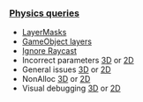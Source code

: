 ### [Physics queries](Physics%20Queries.md)
- [LayerMasks](Physics%20Queries/Layer%20Masks.md)
- [GameObject layers](Physics%20Queries/GameObject%20Layers.md)
- [Ignore Raycast](Physics%20Queries/Ignore%20Raycast.md)
- Incorrect parameters [3D](Physics%20Queries/Incorrect%20Parameters%203D.md) or [2D](Physics%20Queries/Incorrect%20Parameters%202D.md)
- General issues [3D](Physics%20Queries/Physics%20Queries%203D.md) or [2D](Physics%20Queries/Physics%20Queries%202D.md)
- NonAlloc [3D](Physics%20Queries/NonAlloc%203D.md) or [2D](Physics%20Queries/NonAlloc%202D.md)
- Visual debugging [3D](Physics%20Queries/Visual%20Debugging%203D.md) or [2D](Physics%20Queries/Visual%20Debugging%202D.md)
